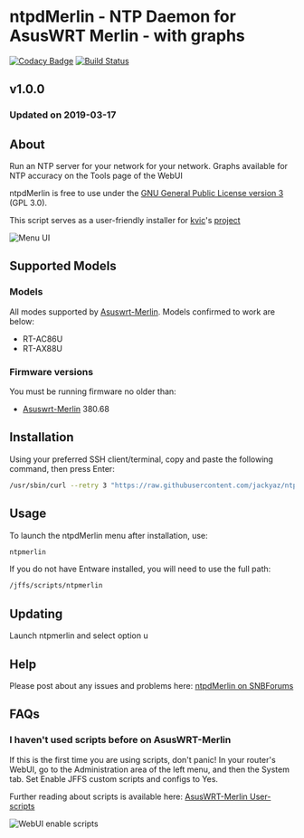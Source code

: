 # ntpdMerlin - NTP Daemon for AsusWRT Merlin - with graphs
[![Codacy Badge](https://api.codacy.com/project/badge/Grade/1bc89c12c4bf44b49b28161f328e49b0)](https://www.codacy.com/app/jackyaz/ntpdMerlin?utm_source=github.com&amp;utm_medium=referral&amp;utm_content=jackyaz/ntpdMerlin&amp;utm_campaign=Badge_Grade)
[![Build Status](https://travis-ci.com/jackyaz/ntpdMerlin.svg?branch=master)](https://travis-ci.com/jackyaz/ntpdMerlin)

## v1.0.0
### Updated on 2019-03-17
## About
Run an NTP server for your network for your network. Graphs available for NTP accuracy on the Tools page of the WebUI

ntpdMerlin is free to use under the [GNU General Public License version 3](https://opensource.org/licenses/GPL-3.0) (GPL 3.0).

This script serves as a user-friendly installer for [kvic](https://github.com/kvic-z)'s [project](https://github.com/kvic-z/goodies-asuswrt/wiki/Install-NTP-Daemon-for-Asuswrt-Merlin)

![Menu UI](https://puu.sh/D1gDp/912cbe5884.png)

## Supported Models
### Models
All modes supported by [Asuswrt-Merlin](https://asuswrt.lostrealm.ca/about). Models confirmed to work are below:
*   RT-AC86U
*   RT-AX88U

### Firmware versions
You must be running firmware no older than:
*   [Asuswrt-Merlin](https://asuswrt.lostrealm.ca/) 380.68

## Installation
Using your preferred SSH client/terminal, copy and paste the following command, then press Enter:

```sh
/usr/sbin/curl --retry 3 "https://raw.githubusercontent.com/jackyaz/ntpdMerlin/master/ntpmerlin.sh" -o "/jffs/scripts/ntpmerlin" && chmod 0755 /jffs/scripts/ntpmerlin && /jffs/scripts/ntpmerlin install
```

## Usage
To launch the ntpdMerlin menu after installation, use:
```sh
ntpmerlin
```

If you do not have Entware installed, you will need to use the full path:
```sh
/jffs/scripts/ntpmerlin
```

## Updating
Launch ntpmerlin and select option u

## Help
Please post about any issues and problems here: [ntpdMerlin on SNBForums](https://www.snbforums.com/threads/ntp-daemon-for-asuswrt-merlin.28041/)

## FAQs
### I haven't used scripts before on AsusWRT-Merlin
If this is the first time you are using scripts, don't panic! In your router's WebUI, go to the Administration area of the left menu, and then the System tab. Set Enable JFFS custom scripts and configs to Yes.

Further reading about scripts is available here: [AsusWRT-Merlin User-scripts](https://github.com/RMerl/asuswrt-merlin/wiki/User-scripts)

![WebUI enable scripts](https://puu.sh/A3wnG/00a43283ed.png)
